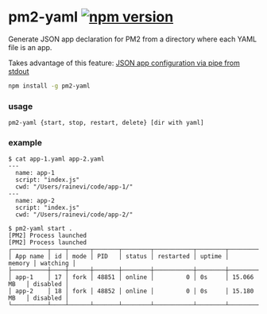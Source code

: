 # pm2-yaml [![npm version](https://img.shields.io/npm/v/pm2-yaml.svg)](https://www.npmjs.com/package/pm2-yaml)

Generate JSON app declaration for PM2 from a directory where each YAML file is an
app.

Takes advantage of this feature: [JSON app configuration via pipe from stdout](https://github.com/Unitech/PM2/blob/development/ADVANCED_README.md#json-app-configuration-via-pipe-from-stdout)

```sh
npm install -g pm2-yaml
```

### usage

```
pm2-yaml {start, stop, restart, delete} [dir with yaml]
```

### example

```
$ cat app-1.yaml app-2.yaml
---
  name: app-1
  script: "index.js"
  cwd: "/Users/rainevi/code/app-1/"
---
  name: app-2
  script: "index.js"
  cwd: "/Users/rainevi/code/app-2/"

$ pm2-yaml start .
[PM2] Process launched
[PM2] Process launched
┌──────────┬────┬──────┬───────┬────────┬───────────┬────────┬─────────────┬──────────┐
│ App name │ id │ mode │ PID   │ status │ restarted │ uptime │      memory │ watching │
├──────────┼────┼──────┼───────┼────────┼───────────┼────────┼─────────────┼──────────┤
│ app-1    │ 17 │ fork │ 48851 │ online │         0 │ 0s     │ 15.066 MB   │ disabled │
│ app-2    │ 18 │ fork │ 48852 │ online │         0 │ 0s     │ 15.180 MB   │ disabled │
└──────────┴────┴──────┴───────┴────────┴───────────┴────────┴─────────────┴──────────┘
```
